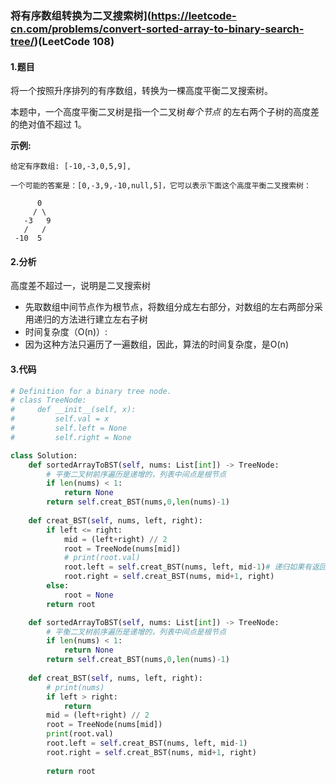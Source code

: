 ### 将有序数组转换为二叉搜索树](https://leetcode-cn.com/problems/convert-sorted-array-to-binary-search-tree/)(LeetCode 108)

#### 1.题目

将一个按照升序排列的有序数组，转换为一棵高度平衡二叉搜索树。

本题中，一个高度平衡二叉树是指一个二叉树*每个节点* 的左右两个子树的高度差的绝对值不超过 1。

**示例:**

```
给定有序数组: [-10,-3,0,5,9],

一个可能的答案是：[0,-3,9,-10,null,5]，它可以表示下面这个高度平衡二叉搜索树：

      0
     / \
   -3   9
   /   /
 -10  5
```

#### 2.分析

高度差不超过一，说明是二叉搜索树

- 先取数组中间节点作为根节点，将数组分成左右部分，对数组的左右两部分采用递归的方法进行建立左右子树
- 时间复杂度（O(n)）:
- 因为这种方法只遍历了一遍数组，因此，算法的时间复杂度，是O(n)

#### 3.代码

```python
# Definition for a binary tree node.
# class TreeNode:
#     def __init__(self, x):
#         self.val = x
#         self.left = None
#         self.right = None

class Solution:    
    def sortedArrayToBST(self, nums: List[int]) -> TreeNode:
        # 平衡二叉树前序遍历是递增的，列表中间点是根节点
        if len(nums) < 1:
            return None
        return self.creat_BST(nums,0,len(nums)-1)
        
    def creat_BST(self, nums, left, right):
        if left <= right:
            mid = (left+right) // 2
            root = TreeNode(nums[mid])
            # print(root.val)
            root.left = self.creat_BST(nums, left, mid-1)# 递归如果有返回值,所有调用的地方必须写return,但是如果我们有变量接受了返回值，就不要return了
            root.right = self.creat_BST(nums, mid+1, right)
        else:
            root = None
        return root
```



```python
    def sortedArrayToBST(self, nums: List[int]) -> TreeNode:
        # 平衡二叉树前序遍历是递增的，列表中间点是根节点
        if len(nums) < 1:
            return None
        return self.creat_BST(nums,0,len(nums)-1)
        
    def creat_BST(self, nums, left, right):
        # print(nums)
        if left > right:
            return 
        mid = (left+right) // 2
        root = TreeNode(nums[mid])
        print(root.val)
        root.left = self.creat_BST(nums, left, mid-1)
        root.right = self.creat_BST(nums, mid+1, right)
        
        return root

```

